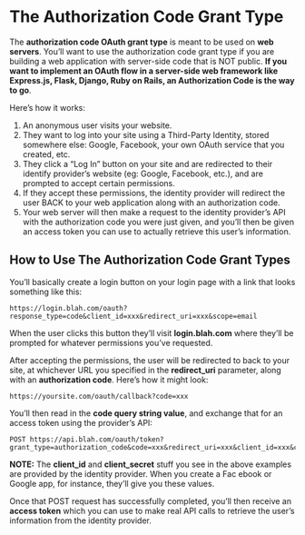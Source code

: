 # The Authorization Code Grant Type
The **authorization code OAuth grant type** is meant to be used on **web servers**. You’ll want to use the authorization code grant type if you are building a web application with server-side code that is NOT public. **If you want to implement an OAuth flow in a server-side web framework like Express.js, Flask, Django, Ruby on Rails, an Authorization Code is the way to go**.

Here’s how it works:

1. An anonymous user visits your website.
2. They want to log into your site using a Third-Party Identity, stored somewhere else: Google, Facebook, your own OAuth service that you created, etc.
3. They click a “Log In” button on your site and are redirected to their identify provider’s website (eg: Google, Facebook, etc.), and are prompted to accept certain permissions.
4. If they accept these permissions, the identity provider will redirect the user BACK to your web application along with an authorization code.
5. Your web server will then make a request to the identity provider’s API with the authorization code you were just given, and you’ll then be given an access token you can use to actually retrieve this user’s information.

## How to Use The Authorization Code Grant Types
You’ll basically create a login button on your login page with a link that looks something like this:

    https://login.blah.com/oauth?response_type=code&client_id=xxx&redirect_uri=xxx&scope=email

When the user clicks this button they’ll visit **login.blah.com** where they’ll be prompted for whatever permissions you’ve requested.

After accepting the permissions, the user will be redirected to back to your site, at whichever URL you specified in the **redirect_uri** parameter, along with an **authorization code**. Here’s how it might look:

    https://yoursite.com/oauth/callback?code=xxx

You’ll then read in the **code query string value**, and exchange that for an access token using the provider’s API:

    POST https://api.blah.com/oauth/token?grant_type=authorization_code&code=xxx&redirect_uri=xxx&client_id=xxx&client_secret=xxx
 
**NOTE:** The **client_id** and **client_secret** stuff you see in the above examples are provided by the identity provider. When you create a Fac  ebook or Google app, for instance, they’ll give you these values.

Once that POST request has successfully completed, you’ll then receive an **access token** which you can use to make real API calls to retrieve the user’s information from the identity provider.